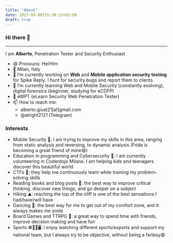```yaml
---
title: "About"
date: 2023-09-08T15:39:23+02:00
draft: true
---
```


### Hi there 👋

---
I am **Alberto**, Penetration Tester and Security Enthusiast
- 😄 Pronouns: He/Him
- 📍 Milan, Italy
- 🔭 I’m currently working on **Web** and **Mobile application security testing** for Spike Reply. I hunt for security bugs and report them to clients
- 🌱 I’m currently learning Web and Mobile Security (constantly evolving), digital forensics (beginner, studying for eCDFP)
- 📜 eWPT (eLearn Security Web Penetration Tester)
- 📫 How to reach me:
  - alberto.giust21[at]gmail.com
  - @alright2121 (Telegram)

### Interests
- Mobile Security 📱: I am trying to improve my skills in this area, ranging from static analysis and reversing, to dynamic analysis (Frida is becoming a great friend of mine😄)
- Education in programming and Cybersecurity 🧮: I am currently volunteering in Coderdojo Milano. I am helping kids and teenagers discover this beautiful world
- CTFs 🚩: they help me continuously learn while training my problem-solving skills
- Reading books and blog posts 📖: the best way to improve critical thinking, discover new things, and go deeper on a subject
- Hiking ⛰️: reaching the top of the cliff is one of the best sensations I had/have/will have
- Dancing 🕺: the best way for me to get out of my comfort zone, and it always makes me smile
- Board Games and TTRPG 🎲: a great way to spend time with friends, improve decision making and have fun
- Sports ⚽🏀🏐🖥️: I enjoy watching different sports/esports and support my national team, but I always try to be objective, without being a fanboy😄


<!--
**alright21/alright21** is a ✨ _special_ ✨ repository because its `README.md` (this file) appears on your GitHub profile.

Here are some ideas to get you started:

- 🔭 I’m currently working on ...
- 🌱 I’m currently learning ...
- 👯 I’m looking to collaborate on ...
- 🤔 I’m looking for help with ...
- 💬 Ask me about ...
- 📫 How to reach me: ...
- 😄 Pronouns: ...
- ⚡ Fun fact: ...
-->
